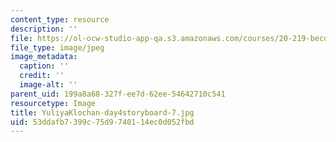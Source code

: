 ```yaml
---
content_type: resource
description: ''
file: https://ol-ocw-studio-app-qa.s3.amazonaws.com/courses/20-219-becoming-the-next-bill-nye-writing-and-hosting-the-educational-show-january-iap-2015/53ddafb7399c75d9740114ec0d052fbd_YuliyaKlochan-day4storyboard-7.jpg
file_type: image/jpeg
image_metadata:
  caption: ''
  credit: ''
  image-alt: ''
parent_uid: 199a8a68-327f-ee7d-62ee-54642710c541
resourcetype: Image
title: YuliyaKlochan-day4storyboard-7.jpg
uid: 53ddafb7-399c-75d9-7401-14ec0d052fbd
---
```

